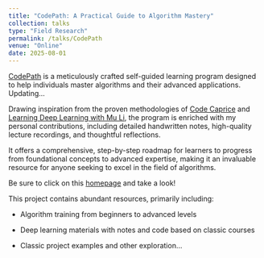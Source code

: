 ```yaml
---
title: "CodePath: A Practical Guide to Algorithm Mastery"
collection: talks
type: "Field Research"
permalink: /talks/CodePath
venue: "Online"
date: 2025-08-01
---
```


[CodePath](https://samuelssj123.github.io/#page-top) is a meticulously crafted self-guided learning program designed to help individuals master algorithms and their advanced applications. Updating...

Drawing inspiration from the proven methodologies of [Code Caprice](https://space.bilibili.com/525438321?spm_id_from=333.337.0.0) and [Learning Deep Learning with Mu Li](https://space.bilibili.com/1567748478?spm_id_from=333.337.0.0), the program is enriched with my personal contributions, including detailed handwritten notes, high-quality lecture recordings, and thoughtful reflections. 

It offers a comprehensive, step-by-step roadmap for learners to progress from foundational concepts to advanced expertise, making it an invaluable resource for anyone seeking to excel in the field of algorithms.

Be sure to click on this [homepage](https://samuelssj123.github.io/#page-top) and take a look!

This project contains abundant resources, primarily including:

- Algorithm training from beginners to advanced levels

- Deep learning materials with notes and code based on classic courses

- Classic project examples and other exploration...
